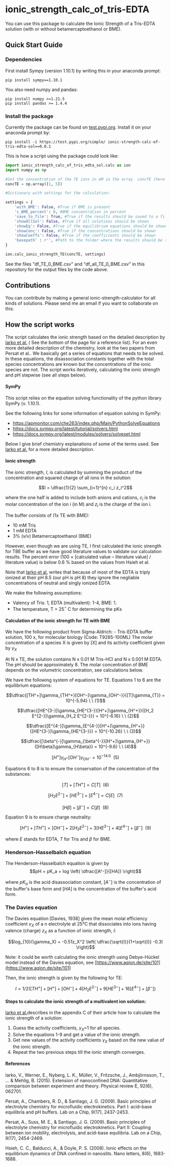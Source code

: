 # ionic_strength_calc_of_tris-EDTA
You can use this package to calculate the Ionic Strength of a Tris-EDTA solution (with or without betamercaptoethanol or BME).

## Quick Start Guide

### Dependencies

First install Sympy (version 1.10.1) by writing this in your anaconda prompt:
```shell
pip install sympy==1.10.1
```
You also need numpy and pandas:
```shell
pip install numpy >=1.21.5
pip install pandas >= 1.4.4
```


### Install the package
Currently the package can be found on [test.pypi.org](https://test.pypi.org/project/ionic-strength-calc-of-tris-edta-sol/0.0.1/). Install it on your anaconda prompt by:
```shell 
pip install -i https://test.pypi.org/simple/ ionic-strength-calc-of-tris-edta-sol==0.0.1
```

This is how a script using the package could look like:
```python
import ionic_strength_calc_of_tris_edta_sol.calc as ion
import numpy as np

#Set the concentration of the TE ions in mM in the array  concTE (here 1 mM and 5 mM):
concTE = np.array([1, 5])

#Dictionary with settings for the calculation:

settings = {
    'with_BME': False, #True if BME is present
    'c_BME_percent': 0, #BME concentration in percent
    'save_to_file': True, #True if the results should be saved to a file
    'showAllSol': False, #True if all solutions should be shown
    'showEq': False, #True if the equilibrium equations should be shown
    'showConc': False, #True if the concentrations should be shown
    'showCoeffs': False, #True if the coefficients should be shown
    'basepath' : r'', #Path to the folder where the results should be saved
}

ion.calc_ionic_strength_TE(concTE, settings)
```

See the files "df_TE_0_BME.csv" and "df_all_TE_0_BME.csv" in this repository for the output files by the code above.

## Contributions
You can contribute by making a general ionic-strength-calculator for all kinds of solutions. Please send me an email if you want to collaborate on this.

## How the script works
The script calculates the ionic strength based on the detailed description by [Iarko et al.](https://journals.aps.org/pre/pdf/10.1103/PhysRevE.92.062701?casa_token=XRW2tXi736wAAAAA%3AKD0YkiBiHr__Hf6wHgsKtXdIQTb6tmdhWEhxoqcUC6J4nm0WNqYeHUvNyV1-pWcVZvrY2hMzQmA4) ( See the bottom of the page for a reference list). For an even more detailed description of the chemistry, look at the two papers from Persat et al.. We basically get a series of equations that needs to be solved. In these equations, the disassociation constants together with the total species concentrations are known but the concentrations of the ionic species are not. The script works iteratively, calculating the ionic strength and pH stepwise (see all steps below). 

#### SymPy
This script relies on the equation solving functionality of the python library SymPy (v. 1.10.1).

See the following links for some information of equation solving in SymPy:
- https://apmonitor.com/che263/index.php/Main/PythonSolveEquations
- https://docs.sympy.org/latest/tutorial/solvers.html
- https://docs.sympy.org/latest/modules/solvers/solveset.html


Below I give brief chemistry explanations of some of the terms used. See [Iarko et al.](https://journals.aps.org/pre/pdf/10.1103/PhysRevE.92.062701?casa_token=XRW2tXi736wAAAAA%3AKD0YkiBiHr__Hf6wHgsKtXdIQTb6tmdhWEhxoqcUC6J4nm0WNqYeHUvNyV1-pWcVZvrY2hMzQmA4) for a more detailed description.


#### Ionic strength
The ionic strength, $I$, is calculated by summing the product of the concentration and squared charge of all ions in the solution:

$$I = \dfrac{1}{2} \sum_{i=1}^{n} c_i z_i^2$$

where the one half is added to include both anions and cations, $c_i$ is the molar concentration of the ion i (in M) and $z_i$ is the charge of the ion i. 

The buffer consists of (1x TE with BME):
- 10 mM Tris
- 1 mM EDTA
- 3% (v/v) Betamercaptoethanol (BME)

However, even though we are using TE, I first calculated the ionic strength for TBE buffer as we have good literature values to validate our calculation results. The percent error (100 × [calculated value – literature value] / literature value)
is below 0.6 % based on the values from Hsieh et al.

Note that [Iarko et al.](https://journals.aps.org/pre/pdf/10.1103/PhysRevE.92.062701?casa_token=XRW2tXi736wAAAAA%3AKD0YkiBiHr__Hf6wHgsKtXdIQTb6tmdhWEhxoqcUC6J4nm0WNqYeHUvNyV1-pWcVZvrY2hMzQmA4) writes that because of most of the EDTA is triply ionized at their pH 8.5 (our pH is pH 8) they ignore the negliable concentrations of neutral and singly ionized EDTA.

We make the following assumptions:
- Valency of Tris: 1, EDTA (multivalent): 1-4, BME: 1.
- The temperature, T = 25$`^{\circ}`$ C for determining the pKs

#### Calculation of the ionic strength for TE with BME

We have the following product from Sigma-Aldrich:  - Tris-EDTA buffer solution, 100 x, for molecular biology
(Code: T9285-100ML)
The molar concentration of a species X is given by [X] and its activity coefficient given by $\gamma_X$

At N x TE, the solution contains N x 0.01 M Tris-HCl and N x 0.001 M EDTA. The pH should be approximately 8. The molar concentration of BME depends on the volumetric concentration, see calculations below.

We have the following system of equations for TE. Equations 1 to 6 are the equilibrium equations:

$$\dfrac{[TH^+]\gamma_{TH^+}[OH^-]\gamma_{OH^-}}{[T]\gamma_{T}} = 10^{-5.94} \ \  (1)$$ 

$$\dfrac{[HE^{3-}]\gamma_{HE^{3-}}[H^+]\gamma_{H^+}}{[H_2 E^{2-}]\gamma_{H_2 E^{2-}}} = 10^{-6.16} \  \ (2)$$ 

$$\dfrac{[E^{4-}]\gamma_{E^{4-}}[H^+]\gamma_{H^+}}{[HE^{3-}]\gamma_{HE^{3-}}} = 10^{-10.26} \  \ (3)$$ 

$$\dfrac{[\beta^{-}]\gamma_{\beta^{-}}[H^+]\gamma_{H^+}}{[H\beta]\gamma_{H\beta}} = 10^{-9.6} \  \ (4)$$ 

$$[H^+]\gamma_{H^+}[OH^-]\gamma_{OH^-} = 10^{-14.0} \  \ (5)$$ 

Equations 6 to 8 is to ensure the conservation of the concentration of the substances:

$$[T] + [TH^+] = C[T]  \  \ (6) $$

$$[H_2E^{2-}] + [HE^{3-}] + [E^{4-}] = C[E]  \  \ (7) $$

$$[H\beta]  + [\beta^{-}] = C[\beta]  \  \ (8) $$

Equation 9 is to ensure charge neutrality:

$$[H^+] + [TH^+] = [OH^-] + 2[H_2E^{2-}] + 3[HE^{3-}] + 4[E^{4-}] + [\beta^{-}] \  \ (9) $$

where $E$ stands for EDTA, $T$ for Tris and $\beta$ for BME.

### Henderson-Hasselbalch equation

The Henderson-Hasselbalch equation is given by
$$pH = pK_a + log \left( \dfrac{[A^-]}{[HA]} \right)$$

where $pK_a$ is the acid disassociation constant, $[A^-]$ is the concentration of the buffer's base form and $[HA]$ is the concentration of the buffer's acid form.

### The Davies equation
The Davies equation [Davies, 1938] gives the mean molal efficiency coefficient $\gamma_X$ of a n electrolyte at 25°C that dissociates into ions having valence (charge) $z_X$ as a function of ionic strength, $I$:

$$log_{10}(\gamma_X) = -0.51z_X^2 \left( \dfrac{\sqrt{I}}{1+\sqrt{I}} -0.3I \right)$$

Note: it could be worth calculating the ionic strength using Debye-Hückel model instead of the Davies equation, see [https://www.aqion.de/site/101](https://www.aqion.de/site/101)

Then, the ionic strength is given by the following for TE:

$$I = 1/2\left( [TH^+] + [H^+] + [OH^-] + 4[H_2E^{2-}] + 9[HE^{3-}] + 16[E^{4-}] + [\beta^{-}] \right)$$

#### Steps to calculate the ionic strength of a multivalent ion solution:
[Iarko et al.](https://journals.aps.org/pre/pdf/10.1103/PhysRevE.92.062701?casa_token=XRW2tXi736wAAAAA%3AKD0YkiBiHr__Hf6wHgsKtXdIQTb6tmdhWEhxoqcUC6J4nm0WNqYeHUvNyV1-pWcVZvrY2hMzQmA4)describes in the appendix C of their article how to calculate the ionic strength of a solution:
1. Guess the activity coefficients, $\gamma_X$=1 for all species. 
1. Solve the equations 1-9 and get a value of the ionic strength.
1. Get new values of the activity coefficients $\gamma_X$ based on the new value of the ionic strength.
1. Repeat the two previous steps till the ionic strength converges.

#### References
Iarko, V., Werner, E., Nyberg, L. K., Müller, V., Fritzsche, J., Ambjörnsson, T., ... & Mehlig, B. (2015). Extension of nanoconfined DNA: Quantitative comparison between experiment and theory. Physical review E, 92(6), 062701.

Persat, A., Chambers, R. D., & Santiago, J. G. (2009). Basic principles of electrolyte chemistry for microfluidic electrokinetics. Part I: acid–base equilibria and pH buffers. Lab on a Chip, 9(17), 2437-2453.

Persat, A., Suss, M. E., & Santiago, J. G. (2009). Basic principles of electrolyte chemistry for microfluidic electrokinetics. Part II: Coupling between ion mobility, electrolysis, and acid–base equilibria. Lab on a Chip, 9(17), 2454-2469.

Hsieh, C. C., Balducci, A., & Doyle, P. S. (2008). Ionic effects on the equilibrium dynamics of DNA confined in nanoslits. Nano letters, 8(6), 1683-1688.
